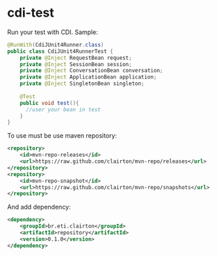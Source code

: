 # cdi-test
Run your test with CDI.
Sample:
```java
@RunWith(CdiJUnit4Runner.class)
public class CdiJUnit4RunnerTest {
	private @Inject RequestBean request;
	private @Inject SessionBean session;
	private @Inject ConversationBean conversation;
	private @Inject ApplicationBean application;
	private @Inject SingletonBean singleton;
	
	@Test
	public void test(){
	  //user your bean in test
	}
}
```


To use must be use maven repository:

```xml
<repository>
	<id>mvn-repo-releases</id>
	<url>https://raw.github.com/clairton/mvn-repo/releases</url>
</repository>
<repository>
	<id>mvn-repo-snapshot</id>
	<url>https://raw.github.com/clairton/mvn-repo/snapshots</url>
</repository>
```
 And add dependency:
```xml
<dependency>
    <groupId>br.eti.clairton</groupId>
	<artifactId>repository</artifactId>
	<version>0.1.0</version>
</dependency>
```
